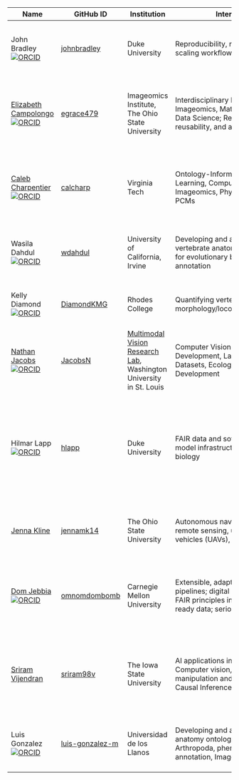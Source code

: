| Name |GitHub ID |Institution |Interests |Skills |
|------|--------|-----|-------------------|-------------------|
| John Bradley [![ORCID](https://orcid.org/sites/default/files/images/orcid_24x24.png)](https://orcid.org/0000-0003-3858-848X)| [johnbradley](https://github.com/johnbradley) | Duke University | Reproducibility, reusability, and scaling workflows | python, R, workflows, containers, HPC Clusters, Relational Databases
| [Elizabeth Campolongo](https://egrace479.github.io/) [![ORCID](https://orcid.org/sites/default/files/images/orcid_24x24.png)](https://orcid.org/0000-0003-0846-2413)| [egrace479](https://github.com/egrace479) | Imageomics Institute, The Ohio State University | Interdisciplinary Research, Imageomics, Mathematics, and Data Science; Reproducibility, reusability, and accessibility | Python programming, data visualization and analysis, TDA and ML; FAIR software and data
| [Caleb Charpentier](https://www.uyedalab.com/people.html) [![ORCID](https://orcid.org/sites/default/files/images/orcid_24x24.png)](https://orcid.org/0000-0002-9787-7081)| [calcharp](https://github.com/calcharp) | Virginia Tech | Ontology-Informed Deep Learning, Computer Vision, Imageomics, Phylogenetics and PCMs | R programming ([RPhenoscate](https://github.com/uyedaj/rphenoscate) and [Revticulate](https://github.com/revbayes/Revticulate)). Python programming, PyTorch. RevBayes
| Wasila Dahdul [![ORCID](https://orcid.org/sites/default/files/images/orcid_24x24.png)](https://orcid.org/0000-0003-3162-7490)| [wdahdul](https://github.com/wdahdul) | University of California, Irvine | Developing and applying vertebrate anatomy ontologies for evolutionary bio; phenotype annotation | Lead curator for [Phenoscape](http://phenoscape.org/); ontology term development; data curation using [Phenex](http://phenex.phenoscape.org/) 
| Kelly Diamond [![ORCID](https://orcid.org/sites/default/files/images/orcid_24x24.png)](https://orcid.org/0000-0001-8639-6795)| [DiamondKMG](https://github.com/DiamondKMG) | Rhodes College | Quantifying vertebrate morphology/locomotion/behavior | Ecomorphology; behavioral ecology; R programing; DeepLabCut | 
| [Nathan Jacobs](https://jacobsn.github.io/) [![ORCID](https://orcid.org/sites/default/files/images/orcid_24x24.png)](https://orcid.org/0000-0002-4242-8967)| [JacobsN](https://github.com/jacobsn) | [Multimodal Vision Research Lab](https://mvrl.cse.wustl.edu/), Washington University in St. Louis | Computer Vision System Development, Large Image Datasets, Ecology, Sustainable Development | Computer Vision, Remote Sensing, Multimodal Deep Learning | 
| Hilmar Lapp [![ORCID](https://orcid.org/sites/default/files/images/orcid_24x24.png)](https://orcid.org/0000-0001-9107-0714)| [hlapp](https://github.com/hlapp) | Duke University | FAIR data and software, data and model infrastructure for ML in biology | Collaborative research software engineering, technologies and best practices for automated and reproducible workflows; data and software licensing
| [Jenna Kline](https://jennamk14.github.io/) | [jennamk14](https://github.com/jennamk14) | The Ohio State University | Autonomous navigation for remote sensing, unmanned aerial vehicles (UAVs), edge computing | Computer vision for autonomous navigation, Python, PyTorch,  Data Analysis
| [Dom Jebbia](https://omnomdombomb.com/)[![ORCID](https://orcid.org/sites/default/files/images/orcid_24x24.png)](https://orcid.org/0000-0002-9587-8718)|[omnomdombomb](http://www.omnomdombomb.com/) | Carnegie Mellon University | Extensible, adaptable metadata pipelines; digital repositories; FAIR principles in workflows; AI ready data; serious play | Python; metadata curation; data acquisition, cleaning, and pre-processing; repository management
| [Sriram Vijendran]([https://sriram98v.github.io/cv](https://urldefense.com/v3/__https://sriram98v.github.io/cv__;!!OToaGQ!uoG83A3yiCPbamzRDapXXi0qJPEp6Hg-520-snyyHhqa8EmZiQA8LRPqFN5SOhppSSpj2uGZPsHzQT0n4iIBzw$)) | [sriram98v]([https://github.com/sriram98v](https://urldefense.com/v3/__https://github.com/sriram98v__;!!OToaGQ!uoG83A3yiCPbamzRDapXXi0qJPEp6Hg-520-snyyHhqa8EmZiQA8LRPqFN5SOhppSSpj2uGZPsHzQT3QmmgE2g$)) | The Iowa State University | AI applications in Bioinformatics, Computer vision, String manipulation and process, Causal Inference and Discovery | Computer vision, Python, PyTorch, Tensorflow, Rust, Javascript, Deep learning, Reinforcement Learning|
| Luis Gonzalez [![ORCID](https://orcid.org/sites/default/files/images/orcid_24x24.png)](https://orcid.org/0000-0002-9136-9932)|[luis-gonzalez-m](https://github.com/luis-gonzalez-m)| Universidad de los Llanos | Developing and applying anatomy ontologies for Arthropoda, phenotype annotation, Imageomics| R programming, ontology term development, Python, Relational Databases